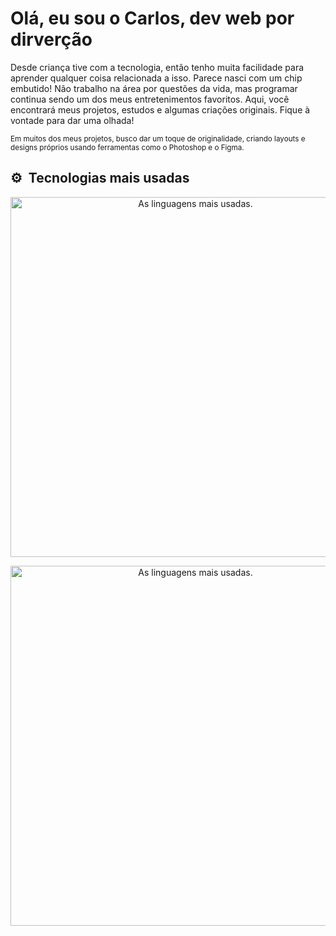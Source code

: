 <div>
  <div>
    <h1>Olá, eu sou o Carlos, dev web por dirverção</h1>
  </div>
  <p>Desde criança tive com a tecnologia, então tenho muita facilidade para aprender qualquer coisa relacionada a isso. Parece nasci com um chip embutido! Não trabalho na área por questões da vida, mas programar continua sendo um dos meus entretenimentos favoritos. Aqui, você encontrará meus projetos, estudos e algumas criações originais. Fique à vontade para dar uma olhada!</p>
  <small>Em muitos dos meus projetos, busco dar um toque de originalidade, criando layouts e designs próprios usando ferramentas como o Photoshop e o Figma.</small>
<div>

## ⚙ &nbsp;Tecnologias mais usadas

<div>
  <div align = 'center'>
    <p>
      <img width=576 src="https://skillicons.dev/icons?i=js,html,css,react,git,bootstrap,sass,figma,photoshop" alt="As linguagens mais usadas."/>
    </p>
  <div>

  <div>
  <img width=576 src="https://github-readme-stats.vercel.app/api/top-langs/?username=carloscunha611&layout=compact&theme=transparent" alt="As linguagens mais usadas."/>
  </div>
</div>
